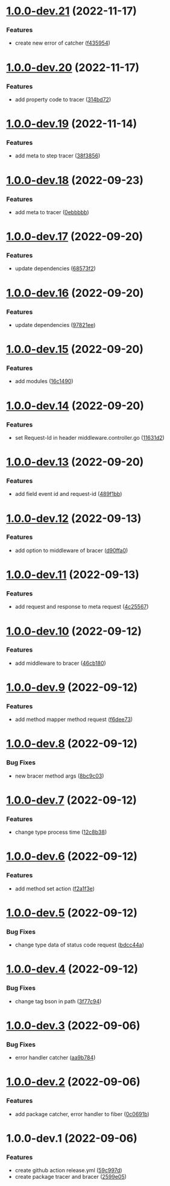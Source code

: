 # [1.0.0-dev.21](https://github.com/jaak-ai/jaak-japi/compare/v1.0.0-dev.20...v1.0.0-dev.21) (2022-11-17)


### Features

* create new error of catcher ([f435954](https://github.com/jaak-ai/jaak-japi/commit/f4359544ff21982b722ed2c87f070f76c8e31e3f))

# [1.0.0-dev.20](https://github.com/jaak-ai/jaak-japi/compare/v1.0.0-dev.19...v1.0.0-dev.20) (2022-11-17)


### Features

* add property code to tracer ([314bd72](https://github.com/jaak-ai/jaak-japi/commit/314bd7250dba7a30c73c24a1d1ad749aa486b2ff))

# [1.0.0-dev.19](https://github.com/jaak-ai/jaak-japi/compare/v1.0.0-dev.18...v1.0.0-dev.19) (2022-11-14)


### Features

* add meta to step tracer ([38f3856](https://github.com/jaak-ai/jaak-japi/commit/38f3856cfc37e181f2928a6b00104b73fbc1a481))

# [1.0.0-dev.18](https://github.com/jaak-ai/jaak-japi/compare/v1.0.0-dev.17...v1.0.0-dev.18) (2022-09-23)


### Features

* add meta to tracer ([0ebbbbb](https://github.com/jaak-ai/jaak-japi/commit/0ebbbbb2d043fc9e55fdc0d91591f7969ae81c3f))

# [1.0.0-dev.17](https://github.com/jaak-ai/jaak-japi/compare/v1.0.0-dev.16...v1.0.0-dev.17) (2022-09-20)


### Features

* update dependencies ([68573f2](https://github.com/jaak-ai/jaak-japi/commit/68573f22b91fcffd9375c87740eb67194eab57f4))

# [1.0.0-dev.16](https://github.com/jaak-ai/jaak-japi/compare/v1.0.0-dev.15...v1.0.0-dev.16) (2022-09-20)


### Features

* update dependencies ([97821ee](https://github.com/jaak-ai/jaak-japi/commit/97821ee90f293b967acd764bc412933e1c732527))

# [1.0.0-dev.15](https://github.com/jaak-ai/jaak-japi/compare/v1.0.0-dev.14...v1.0.0-dev.15) (2022-09-20)


### Features

* add modules ([16c1490](https://github.com/jaak-ai/jaak-japi/commit/16c14904adafbefe66b449f92da2d4fb827b1f50))

# [1.0.0-dev.14](https://github.com/jaak-ai/jaak-japi/compare/v1.0.0-dev.13...v1.0.0-dev.14) (2022-09-20)


### Features

* set Request-Id in header middleware.controller.go ([11631d2](https://github.com/jaak-ai/jaak-japi/commit/11631d29b1a754c36e0d30927003996fc0b41b5b))

# [1.0.0-dev.13](https://github.com/jaak-ai/jaak-japi/compare/v1.0.0-dev.12...v1.0.0-dev.13) (2022-09-20)


### Features

* add field event id and request-id ([489f1bb](https://github.com/jaak-ai/jaak-japi/commit/489f1bbe4fd4bdb1fe012f71feb3e5d7c8456afc))

# [1.0.0-dev.12](https://github.com/jaak-ai/jaak-japi/compare/v1.0.0-dev.11...v1.0.0-dev.12) (2022-09-13)


### Features

* add option to middleware of bracer ([d90ffa0](https://github.com/jaak-ai/jaak-japi/commit/d90ffa07f2d8ef288574a9ff32d648e2616423f0))

# [1.0.0-dev.11](https://github.com/jaak-ai/jaak-japi/compare/v1.0.0-dev.10...v1.0.0-dev.11) (2022-09-13)


### Features

* add request and response to meta request ([4c25567](https://github.com/jaak-ai/jaak-japi/commit/4c25567ee9233c288beec716bdc30e813b87a916))

# [1.0.0-dev.10](https://github.com/jaak-ai/jaak-japi/compare/v1.0.0-dev.9...v1.0.0-dev.10) (2022-09-12)


### Features

* add middleware to bracer ([46cb180](https://github.com/jaak-ai/jaak-japi/commit/46cb180c662ac768bc6495a46f62b507f4848aa0))

# [1.0.0-dev.9](https://github.com/jaak-ai/jaak-japi/compare/v1.0.0-dev.8...v1.0.0-dev.9) (2022-09-12)


### Features

* add method mapper method request ([f6dee73](https://github.com/jaak-ai/jaak-japi/commit/f6dee732f7e1b20f81bc6890d5c52337ce62299b))

# [1.0.0-dev.8](https://github.com/jaak-ai/jaak-japi/compare/v1.0.0-dev.7...v1.0.0-dev.8) (2022-09-12)


### Bug Fixes

* new bracer method args ([8bc9c03](https://github.com/jaak-ai/jaak-japi/commit/8bc9c03c2aeb63443491607593edae2a202a2341))

# [1.0.0-dev.7](https://github.com/jaak-ai/jaak-japi/compare/v1.0.0-dev.6...v1.0.0-dev.7) (2022-09-12)


### Features

* change type process time ([12c8b38](https://github.com/jaak-ai/jaak-japi/commit/12c8b388717a43e5b44edb0efc9138800d0c6fa6))

# [1.0.0-dev.6](https://github.com/jaak-ai/jaak-japi/compare/v1.0.0-dev.5...v1.0.0-dev.6) (2022-09-12)


### Features

* add method set action ([f2a1f3e](https://github.com/jaak-ai/jaak-japi/commit/f2a1f3ec7435c3a504649ec31415c74a0ac95717))

# [1.0.0-dev.5](https://github.com/jaak-ai/jaak-japi/compare/v1.0.0-dev.4...v1.0.0-dev.5) (2022-09-12)


### Bug Fixes

* change type data of status code request ([bdcc44a](https://github.com/jaak-ai/jaak-japi/commit/bdcc44ab25a0356b0dadaf60680db8bccedaad7e))

# [1.0.0-dev.4](https://github.com/jaak-ai/jaak-japi/compare/v1.0.0-dev.3...v1.0.0-dev.4) (2022-09-12)


### Bug Fixes

* change tag bson in path ([3f77c94](https://github.com/jaak-ai/jaak-japi/commit/3f77c947aa324b6f82733412a013fb81aac27fca))

# [1.0.0-dev.3](https://github.com/jaak-ai/jaak-japi/compare/v1.0.0-dev.2...v1.0.0-dev.3) (2022-09-06)


### Bug Fixes

* error handler catcher ([aa9b784](https://github.com/jaak-ai/jaak-japi/commit/aa9b7848b67e75660ae0d18b9872262894a28526))

# [1.0.0-dev.2](https://github.com/jaak-ai/jaak-japi/compare/v1.0.0-dev.1...v1.0.0-dev.2) (2022-09-06)


### Features

* add package catcher, error handler to fiber ([0c0691b](https://github.com/jaak-ai/jaak-japi/commit/0c0691bc7b2e47c89fea27d6596752bd3a508e4d))

# 1.0.0-dev.1 (2022-09-06)


### Features

* create github action release.yml ([59c997d](https://github.com/jaak-ai/jaak-japi/commit/59c997d78aeadc425b85fa8dfcafe5d7fb06fbef))
* create package tracer and bracer ([2599e05](https://github.com/jaak-ai/jaak-japi/commit/2599e0538306e23975866627c34f6e17fefe827a))
